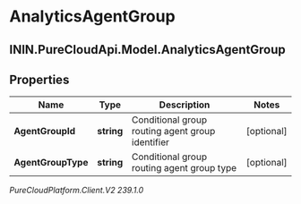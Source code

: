 # AnalyticsAgentGroup

## ININ.PureCloudApi.Model.AnalyticsAgentGroup

## Properties

|Name | Type | Description | Notes|
|------------ | ------------- | ------------- | -------------|
| **AgentGroupId** | **string** | Conditional group routing agent group identifier | [optional] |
| **AgentGroupType** | **string** | Conditional group routing agent group type | [optional] |



_PureCloudPlatform.Client.V2 239.1.0_
